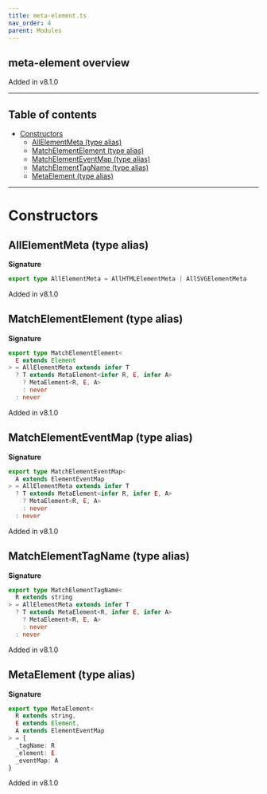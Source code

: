 ```yaml
---
title: meta-element.ts
nav_order: 4
parent: Modules
---
```


## meta-element overview

Added in v8.1.0

---

<h2 class="text-delta">Table of contents</h2>

- [Constructors](#constructors)
  - [AllElementMeta (type alias)](#allelementmeta-type-alias)
  - [MatchElementElement (type alias)](#matchelementelement-type-alias)
  - [MatchElementEventMap (type alias)](#matchelementeventmap-type-alias)
  - [MatchElementTagName (type alias)](#matchelementtagname-type-alias)
  - [MetaElement (type alias)](#metaelement-type-alias)

---

# Constructors

## AllElementMeta (type alias)

**Signature**

```ts
export type AllElementMeta = AllHTMLElementMeta | AllSVGElementMeta
```

Added in v8.1.0

## MatchElementElement (type alias)

**Signature**

```ts
export type MatchElementElement<
  E extends Element
> = AllElementMeta extends infer T
  ? T extends MetaElement<infer R, E, infer A>
    ? MetaElement<R, E, A>
    : never
  : never
```

Added in v8.1.0

## MatchElementEventMap (type alias)

**Signature**

```ts
export type MatchElementEventMap<
  A extends ElementEventMap
> = AllElementMeta extends infer T
  ? T extends MetaElement<infer R, infer E, A>
    ? MetaElement<R, E, A>
    : never
  : never
```

Added in v8.1.0

## MatchElementTagName (type alias)

**Signature**

```ts
export type MatchElementTagName<
  R extends string
> = AllElementMeta extends infer T
  ? T extends MetaElement<R, infer E, infer A>
    ? MetaElement<R, E, A>
    : never
  : never
```

Added in v8.1.0

## MetaElement (type alias)

**Signature**

```ts
export type MetaElement<
  R extends string,
  E extends Element,
  A extends ElementEventMap
> = {
  _tagName: R
  _element: E
  _eventMap: A
}
```

Added in v8.1.0
